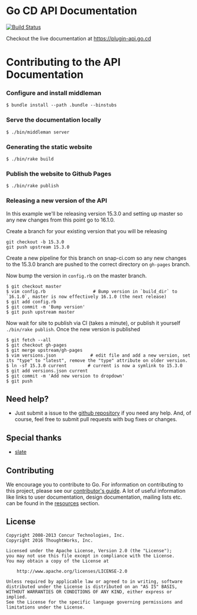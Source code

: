 # Go CD API Documentation

[![Build Status](https://snap-ci.com/gocd/plugin-api.go.cd/branch/master/build_image)](https://snap-ci.com/gocd/plugin-api.go.cd/branch/master)

Checkout the live documentation at https://plugin-api.go.cd

# Contributing to the API Documentation

### Configure and install middleman

```
$ bundle install --path .bundle --binstubs
```

### Serve the documentation locally

```
$ ./bin/middleman server
```

### Generating the static website

```
$ ./bin/rake build
```

### Publish the website to Github Pages

```
$ ./bin/rake publish
```

### Releasing a new version of the API

In this example we'll be releasing version 15.3.0 and setting up master so any new changes from this point go to 16.1.0.

Create a branch for your existing version that you will be releasing

```
git checkout -b 15.3.0
git push upstream 15.3.0
```

Create a new pipeline for this branch on snap-ci.com so any new changes to the 15.3.0 branch are pushed to the correct directory on `gh-pages` branch.

Now bump the version in `config.rb` on the master branch.

```
$ git checkout master
$ vim config.rb                  # Bump version in `build_dir` to `16.1.0`, master is now effectively 16.1.0 (the next release)
$ git add config.rb
$ git commit -m 'Bump version'
$ git push upstream master
```

Now wait for site to publish via CI (takes a minute), or publish it yourself `./bin/rake publish`. Once the new version is published

```
$ git fetch --all
$ git checkout gh-pages
$ git merge upstream/gh-pages
$ vim versions.json             # edit file and add a new version, set its "type" to "latest", remove the "type" attribute on older version.
$ ln -sf 15.3.0 current        # current is now a symlink to 15.3.0
$ git add versions.json current
$ git commit -m 'Add new version to dropdown'
$ git push
```

## Need help?

* Just submit a issue to the [github repository](https://github.com/gocd/api-docs) if you need any help. And, of course, feel free to submit pull requests with bug fixes or changes.


## Special thanks

* [slate](https://github.com/tripit/slate)

## Contributing

We encourage you to contribute to Go. For information on contributing to this project, please see our [contributor's guide](http://www.go.cd/contribute).
A lot of useful information like links to user documentation, design documentation, mailing lists etc. can be found in the [resources](http://www.go.cd/community/resources.html) section.

## License

```plain
Copyright 2008-2013 Concur Technologies, Inc.
Copyright 2016 ThoughtWorks, Inc.

Licensed under the Apache License, Version 2.0 (the "License");
you may not use this file except in compliance with the License.
You may obtain a copy of the License at

    http://www.apache.org/licenses/LICENSE-2.0

Unless required by applicable law or agreed to in writing, software
distributed under the License is distributed on an "AS IS" BASIS,
WITHOUT WARRANTIES OR CONDITIONS OF ANY KIND, either express or implied.
See the License for the specific language governing permissions and
limitations under the License.
```
